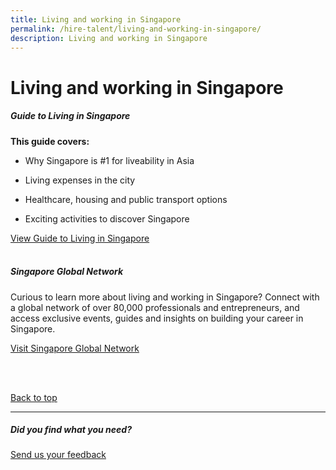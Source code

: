 ```yaml
---
title: Living and working in Singapore
permalink: /hire-talent/living-and-working-in-singapore/
description: Living and working in Singapore
---
```

# Living and working in Singapore

##### Guide to Living in Singapore

<b>This guide covers:</b>

*   Why Singapore is #1 for liveability in Asia&nbsp;
    
*   Living expenses in the city&nbsp;
    
*   Healthcare, housing and public transport options&nbsp;
    
*   Exciting activities to discover Singapore

[View Guide to Living in Singapore](https://www.edb.gov.sg/en/setting-up-in-singapore/business-guides/guide-to-living-in-singapore.html)<br>
<br>

##### Singapore Global Network

Curious to learn more about living and working in Singapore? Connect with a global network of over 80,000 professionals and entrepreneurs, and access exclusive events, guides and insights on building your career in Singapore.<br>

[Visit Singapore Global Network](https://singaporeglobalnetwork.gov.sg/)<br>

<br>
<br>

[Back to top](#living-and-working-in-singapore)
<br>
<hr>

##### Did you find what you need?
[Send us your feedback](https://form.gov.sg/642693623cb98f001239be0d)